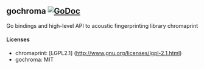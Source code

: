 ## gochroma [![GoDoc](https://godoc.org/github.com/go-fingerprint/gochroma?status.svg)](https://godoc.org/github.com/go-fingerprint/gochroma)

Go bindings and high-level API to acoustic fingerprinting library chromaprint

#### Licenses

* chromaprint: [LGPL2.1] (http://www.gnu.org/licenses/lgpl-2.1.html)
* gochroma: MIT
